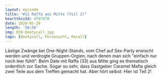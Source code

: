 ```yaml
---
layout: episode
title: "#12 Raffa aus Mitte (Teil 2)"
heartthisId: 4797470
date: 2020-05-28
length: '56:58'
img: 030-bootycall.jpg
tags: [Bootycall, Pornosucht, Recall]
---
```

Lästige Zwänge bei One-Night-Stands, vom Chef auf Sex-Party erwischt werden und verdrogte Gruppen-Orgien, nach denen man sich "einfach nur noch leer fühlt". Beim Date mit Raffa (33) aus Mitte ging es thematisch ordentlich zur Sache. Sogar so sehr, dass Gastgeber Caramel Mafia gleich zwei Teile aus dem Treffen gemacht hat. Aber hört selbst: Hier ist Teil 2!